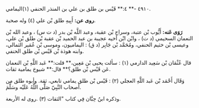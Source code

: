 ٤٩١٠ -** ٤:** قَيْس بن طلق بن علي بن المنذر الحنفي (١)اليمامي.

**روى عن:** أَبِيهِ طلق بْن علي (٤) وله صحبة.

**رَوَى عَنه:** أَيُّوب بْن عتبة، وسراج بْن عقبة، وعبد اللَّه بْن بدر (د ت س) ، وعبد الله بْن النعمان السحيمي (د ت) ، وابْن ابْن أخيه عجيبة بن عبد الحميد بْن عقبة بْن طلق بْن علي، وعيسى بْن خثيم الحنفي، ومُحَمَّد بْن جَابِر (د ق) : اليماميون، وموسى بْن عُمَير الثمالي، وابنه هوذة بْن قَيْس بْن طلق الحنفي.

قال عُثْمَان بْن سَعِيد الدارمي (١) : سألت يحيى بْن مَعِين،** قلت:** عَبد اللَّهِ بْن النعمان عَن قَيْس بْن طلق؟** قال:** شيوخ يمامية ثقات.

وَقَال أَحْمَد بْن عَبد اللَّهِ العجلي (٢) : قَيْس بْن طلق يمامي تابعي، ثقة. وأبوه طلق من أصحاب النَّبِيّ صَلَّى اللَّهُ عَلَيْه وسَلَّمَ.

وذكره ابنُ حِبَّان فِي كتاب "الثقات (٣) .روى له الأربعة.